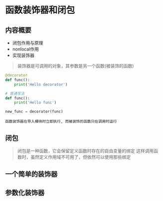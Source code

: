 # 函数装饰器和闭包

## 内容概要

- 闭包作用与原理
- nonlocal作用
- 实现装饰器

> 装饰器是可调用的对象，其参数是另一个函数(被装饰的函数)

```python
@decorator
def func():
    print('Hello decorator')

# 普通写法
def func():
    print('Hello func')

new_func = decorator(func)
```

`函数装饰器在导入模块时立即执行, 而被装饰的函数只在调用时运行`

## 闭包

> 闭包是一种函数，它会保留定义函数时存在的自由变量的绑定
> 这样调用函数时，虽然定义作用域不可用了，但依然可以使用那些绑定

## 一个简单的装饰器


## 参数化装饰器


